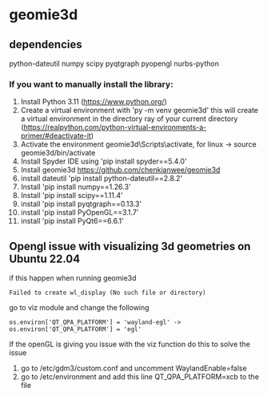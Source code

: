 # geomie3d

## dependencies
python-dateutil
numpy
scipy
pyqtgraph
pyopengl
nurbs-python

### If you want to manually install the library:
1. Install Python 3.11 (https://www.python.org/)
2. Create a virtual environment with 'py -m venv geomie3d' this will create a virtual environment in the directory ray of your current directory (https://realpython.com/python-virtual-environments-a-primer/#deactivate-it)
3. Activate the environment geomie3d\Scripts\activate, for linux -> source geomie3d/bin/activate
4. Install Spyder IDE using 'pip install spyder==5.4.0'
5. Install geomie3d https://github.com/chenkianwee/geomie3d
6. install dateutil 'pip install python-dateutil==2.8.2'
7. Install 'pip install numpy==1.26.3'
8. Install 'pip install scipy==1.11.4'
9. install 'pip install pyqtgraph==0.13.3'
10. install 'pip install PyOpenGL==3.1.7'
11. install 'pip install PyQt6==6.6.1'

## Opengl issue with visualizing 3d geometries on Ubuntu 22.04
if this happen when running geomie3d
```
Failed to create wl_display (No such file or directory)
```
go to viz module and change the following
```
os.environ['QT_QPA_PLATFORM'] = 'wayland-egl' -> os.environ['QT_QPA_PLATFORM'] = 'egl'
```

If the openGL is giving you issue with the viz function do this to solve the issue 
1. go to /etc/gdm3/custom.conf and uncomment WaylandEnable=false
2. go to /etc/environment and add this line QT_QPA_PLATFORM=xcb to the file